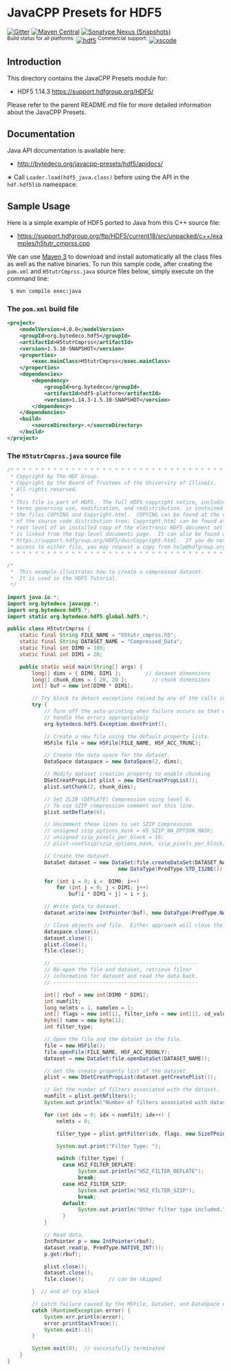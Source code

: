 JavaCPP Presets for HDF5
========================

[![Gitter](https://badges.gitter.im/bytedeco/javacpp.svg)](https://gitter.im/bytedeco/javacpp) [![Maven Central](https://maven-badges.herokuapp.com/maven-central/org.bytedeco/hdf5/badge.svg)](https://maven-badges.herokuapp.com/maven-central/org.bytedeco/hdf5) [![Sonatype Nexus (Snapshots)](https://img.shields.io/nexus/s/https/oss.sonatype.org/org.bytedeco/hdf5.svg)](http://bytedeco.org/builds/)  
<sup>Build status for all platforms:</sup> [![hdf5](https://github.com/bytedeco/javacpp-presets/workflows/hdf5/badge.svg)](https://github.com/bytedeco/javacpp-presets/actions?query=workflow%3Ahdf5)  <sup>Commercial support:</sup> [![xscode](https://img.shields.io/badge/Available%20on-xs%3Acode-blue?style=?style=plastic&logo=appveyor&logo=data:image/png;base64,iVBORw0KGgoAAAANSUhEUgAAAEAAAABACAMAAACdt4HsAAAAGXRFWHRTb2Z0d2FyZQBBZG9iZSBJbWFnZVJlYWR5ccllPAAAAAZQTFRF////////VXz1bAAAAAJ0Uk5T/wDltzBKAAAAlUlEQVR42uzXSwqAMAwE0Mn9L+3Ggtgkk35QwcnSJo9S+yGwM9DCooCbgn4YrJ4CIPUcQF7/XSBbx2TEz4sAZ2q1RAECBAiYBlCtvwN+KiYAlG7UDGj59MViT9hOwEqAhYCtAsUZvL6I6W8c2wcbd+LIWSCHSTeSAAECngN4xxIDSK9f4B9t377Wd7H5Nt7/Xz8eAgwAvesLRjYYPuUAAAAASUVORK5CYII=)](https://xscode.com/bytedeco/javacpp-presets)


Introduction
------------
This directory contains the JavaCPP Presets module for:

 * HDF5 1.14.3  https://support.hdfgroup.org/HDF5/

Please refer to the parent README.md file for more detailed information about the JavaCPP Presets.


Documentation
-------------
Java API documentation is available here:

 * http://bytedeco.org/javacpp-presets/hdf5/apidocs/

&lowast; Call `Loader.load(hdf5_java.class)` before using the API in the `hdf.hdf5lib` namespace.


Sample Usage
------------
Here is a simple example of HDF5 ported to Java from this C++ source file:

* https://support.hdfgroup.org/ftp/HDF5/current18/src/unpacked/c++/examples/h5tutr_cmprss.cpp

We can use [Maven 3](http://maven.apache.org/) to download and install automatically all the class files as well as the native binaries. To run this sample code, after creating the `pom.xml` and `H5tutrCmprss.java` source files below, simply execute on the command line:
```bash
 $ mvn compile exec:java
```

### The `pom.xml` build file
```xml
<project>
    <modelVersion>4.0.0</modelVersion>
    <groupId>org.bytedeco.hdf5</groupId>
    <artifactId>H5tutrCmprss</artifactId>
    <version>1.5.10-SNAPSHOT</version>
    <properties>
        <exec.mainClass>H5tutrCmprss</exec.mainClass>
    </properties>
    <dependencies>
        <dependency>
            <groupId>org.bytedeco</groupId>
            <artifactId>hdf5-platform</artifactId>
            <version>1.14.3-1.5.10-SNAPSHOT</version>
        </dependency>
    </dependencies>
    <build>
        <sourceDirectory>.</sourceDirectory>
    </build>
</project>
```

### The `H5tutrCmprss.java` source file
```java
/* * * * * * * * * * * * * * * * * * * * * * * * * * * * * * * * * * * * * * *
 * Copyright by The HDF Group.                                               *
 * Copyright by the Board of Trustees of the University of Illinois.         *
 * All rights reserved.                                                      *
 *                                                                           *
 * This file is part of HDF5.  The full HDF5 copyright notice, including     *
 * terms governing use, modification, and redistribution, is contained in    *
 * the files COPYING and Copyright.html.  COPYING can be found at the root   *
 * of the source code distribution tree; Copyright.html can be found at the  *
 * root level of an installed copy of the electronic HDF5 document set and   *
 * is linked from the top-level documents page.  It can also be found at     *
 * https://support.hdfgroup.org/HDF5/doc/Copyright.html.  If you do not have *
 * access to either file, you may request a copy from help@hdfgroup.org.     *
 * * * * * * * * * * * * * * * * * * * * * * * * * * * * * * * * * * * * * * */

/*
 *  This example illustrates how to create a compressed dataset.
 *  It is used in the HDF5 Tutorial.
 */

import java.io.*;
import org.bytedeco.javacpp.*;
import org.bytedeco.hdf5.*;
import static org.bytedeco.hdf5.global.hdf5.*;

public class H5tutrCmprss {
    static final String FILE_NAME = "h5tutr_cmprss.h5";
    static final String DATASET_NAME = "Compressed_Data";
    static final int DIM0 = 100;
    static final int DIM1 = 20;

    public static void main(String[] args) {
        long[] dims = { DIM0, DIM1 };        // dataset dimensions
        long[] chunk_dims = { 20, 20 };        // chunk dimensions
        int[] buf = new int[DIM0 * DIM1];

        // Try block to detect exceptions raised by any of the calls inside it
        try {
            // Turn off the auto-printing when failure occurs so that we can
            // handle the errors appropriately
            org.bytedeco.hdf5.Exception.dontPrint();

            // Create a new file using the default property lists.
            H5File file = new H5File(FILE_NAME, H5F_ACC_TRUNC);

            // Create the data space for the dataset.
            DataSpace dataspace = new DataSpace(2, dims);

            // Modify dataset creation property to enable chunking
            DSetCreatPropList plist = new DSetCreatPropList();
            plist.setChunk(2, chunk_dims);

            // Set ZLIB (DEFLATE) Compression using level 6.
            // To use SZIP compression comment out this line.
            plist.setDeflate(6);

            // Uncomment these lines to set SZIP Compression
            // unsigned szip_options_mask = H5_SZIP_NN_OPTION_MASK;
            // unsigned szip_pixels_per_block = 16;
            // plist->setSzip(szip_options_mask, szip_pixels_per_block);

            // Create the dataset.
            DataSet dataset = new DataSet(file.createDataSet(DATASET_NAME,
                                    new DataType(PredType.STD_I32BE()), dataspace, plist, null, null));

            for (int i = 0; i <  DIM0; i++)
                for (int j = 0; j < DIM1; j++)
                    buf[i * DIM1 + j] = i + j;

            // Write data to dataset.
            dataset.write(new IntPointer(buf), new DataType(PredType.NATIVE_INT()));

            // Close objects and file.  Either approach will close the HDF5 item.
            dataspace.close();
            dataset.close();
            plist.close();
            file.close();

            // -----------------------------------------------
            // Re-open the file and dataset, retrieve filter 
            // information for dataset and read the data back.
            // -----------------------------------------------

            int[] rbuf = new int[DIM0 * DIM1];
            int numfilt;
            long nelmts = 1, namelen = 1;
            int[] flags = new int[1], filter_info = new int[1], cd_values = new int[1];
            byte[] name = new byte[1];
            int filter_type;

            // Open the file and the dataset in the file.
            file = new H5File();
            file.openFile(FILE_NAME, H5F_ACC_RDONLY);
            dataset = new DataSet(file.openDataSet(DATASET_NAME));

            // Get the create property list of the dataset.
            plist = new DSetCreatPropList(dataset.getCreatePlist());

            // Get the number of filters associated with the dataset.
            numfilt = plist.getNfilters();
            System.out.println("Number of filters associated with dataset: " + numfilt);

            for (int idx = 0; idx < numfilt; idx++) {
                nelmts = 0;

                filter_type = plist.getFilter(idx, flags, new SizeTPointer(1).put(nelmts), cd_values, namelen, name, filter_info);

                System.out.print("Filter Type: ");

                switch (filter_type) {
                  case H5Z_FILTER_DEFLATE:
                       System.out.println("H5Z_FILTER_DEFLATE");
                       break;
                  case H5Z_FILTER_SZIP:
                       System.out.println("H5Z_FILTER_SZIP");
                       break;
                  default:
                       System.out.println("Other filter type included.");
                  }
            }

            // Read data.
            IntPointer p = new IntPointer(rbuf);
            dataset.read(p, PredType.NATIVE_INT());
            p.get(rbuf);

            plist.close();
            dataset.close();
            file.close();        // can be skipped

        }  // end of try block

        // catch failure caused by the H5File, DataSet, and DataSpace operations
        catch (RuntimeException error) {
            System.err.println(error);
            error.printStackTrace();
            System.exit(-1);
        }

        System.exit(0);  // successfully terminated
    }
}
```

